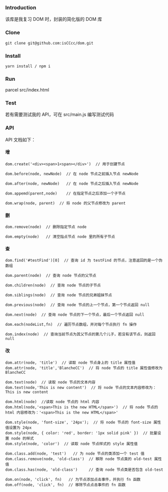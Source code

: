 ### Introduction
  该库是我复习 DOM 时，封装的简化版的 DOM 库

### Clone
`git clone git@github.com:isCCcc/dom.git`

### Install
`yarn install / npm i`

### Run
parcel src/index.html

### Test
若有需要测试我的 API，可在 src/main.js 编写测试代码

### API
API 文档如下：

#### 增
```
dom.create('<div><span>1<span></div>')  // 用于创建节点
```           


```
dom.before(node, newNode)  // 在 node 节点之前插入节点 newNode
```         

```
dom.after(node, newNode)   // 在 node 节点之后插入节点 newNode
```            

```
dom.appemd(parent,node)    // 在指定节点之后添加一个子节点
```     

```
dom.wrap(node, parent)  // 将 node 的父节点修改为 parent
```          



#### 删
```
dom.remove(node)  // 删除指定节点 node
```      

```
dom.empty(node)   // 清空指点节点 node 里的所有子节点
```   


#### 查
```
dom.find('#testFind')[0]  // 查询 id 为 testFind 的节点，注意返回的是一个伪数组
```         

```
dom.parent(node)  // 查询 node 节点的父节点
```         

```
dom.children(node)  // 查询 node 节点的子节点
```         

```
dom.siblings(node)  // 查询 node 节点的兄弟姐妹节点
```         

```
dom.previous(node)  // 查询 node 节点的上一个节点，第一个节点返回 null
```         

```
dom.next(node)  // 查询 node 节点的下一个节点，最后一个节点返回 null
```         

```
dom.each(nodeList,fn)  // 遍历节点数组，并对每个节点执行 fn 操作
```         

```
dom.index(node)  // 查询当前节点为其父节点的第几个儿子，若没有该节点，则返回null
```         


#### 改
```
dom.attr(node, 'title')  // 读取 node 节点身上的 title 属性值                 
dom.attr(node, 'title','BlancheCC')  // 将 node 节点的 title 属性值修改为 BlancheCC           
```         

```
dom.text(node)  // 读取 node 节点的文本内容            
dom.text(node,'This is new content')  // 将 node 节点的文本内容修改为：This is new content
````          

```
dom.html(node)  //读取 node 节点的 html 内容           
dom.html(node,'<span>This is the new HTML</span>')  // 将 node 节点的 html 内容修改为：'<span>This is the new HTML</span>'
```         

``` 
dom.style(node, 'font-size', '24px');  // 将 node 节点的 font-size 属性值设置为 24px
dom.style(node, { color: 'red', border: '1px solid pink' })  // 批量设置 node 的样式
dom.style(node, 'color')  // 读取 node 节点样式的 style 属性值
```        

```
dom.class.add(node, 'test')   // 为 node 节点的类添加一个 test 值
dom.class.remove(node, 'old-class')  // 移除 node 节点类的 old-test 属性值
dom.class.has(node, 'old-class')     // 查询 node 节点类是否包含 old-test
```           

```
dom.on(node, 'click', fn)   // 为节点添加点击事件，并执行 fn 函数
dom.off(node, 'click', fn)  // 移除节点点击事件的 fn 函数
```          


